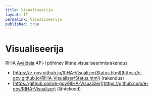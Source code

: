```yaml
---
title: Visualiseerija
layout: IT
permalink: Visualiseerija
published: true
---
```


# Visualiseerija

RIHA [Avaldaja](Avaldaja) API-l põhinev lihtne visualiseerimisrakendus

- [https://e-gov.github.io/RIHA-Visualizer/Status.html](https://e-gov.github.io/RIHA-Visualizer/Status.html) (rakendus)
- [https://github.com/e-gov/RIHA-Visualizer](https://github.com/e-gov/RIHA-Visualizer) (lähtekood)
